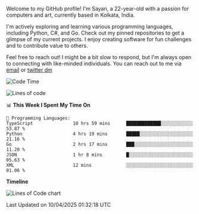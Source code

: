 Welcome to my GitHub profile! I'm Sayan, a 22-year-old with a passion for computers and art, currently based in Kolkata, India.

I'm actively exploring and learning various programming languages, including Python, C#, and Go. Check out my pinned repositories to get a glimpse of my current projects. I enjoy creating software for fun challenges and to contribute value to others.

Feel free to reach out! I might be a bit slow to respond, but I'm always open to connecting with like-minded individuals. You can reach out to me via [email](mailto:me@sayanbiswas.in) or [twitter dm](https://twitter.com/TheDankDel)

<!--START_SECTION:waka-->
![Code Time](http://img.shields.io/badge/Code%20Time-2%2C184%20hrs%2025%20mins-blue)

![Lines of code](https://img.shields.io/badge/From%20Hello%20World%20I%27ve%20Written-7.8%20million%20lines%20of%20code-blue)

📊 **This Week I Spent My Time On** 

```text
💬 Programming Languages: 
TypeScript               10 hrs 59 mins      █████████████░░░░░░░░░░░░   53.87 % 
Python                   4 hrs 19 mins       █████░░░░░░░░░░░░░░░░░░░░   21.16 % 
Go                       2 hrs 17 mins       ███░░░░░░░░░░░░░░░░░░░░░░   11.20 % 
JSON                     1 hr 8 mins         █░░░░░░░░░░░░░░░░░░░░░░░░   05.63 % 
XML                      12 mins             ░░░░░░░░░░░░░░░░░░░░░░░░░   01.06 % 
```

**Timeline**

![Lines of Code chart](https://raw.githubusercontent.com/Dank-del/Dank-del/main/assets/bar_graph.png)


 Last Updated on 10/04/2025 01:32:18 UTC
<!--END_SECTION:waka-->
